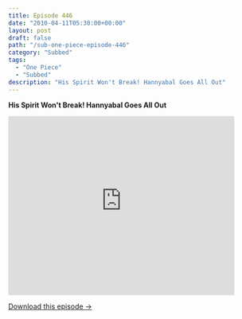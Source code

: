 ```yaml
---
title: Episode 446
date: "2010-04-11T05:30:00+00:00"
layout: post
draft: false
path: "/sub-one-piece-episode-446"
category: "Subbed"
tags:
  - "One Piece"
  - "Subbed"
description: "His Spirit Won't Break! Hannyabal Goes All Out"
---
```


**His Spirit Won't Break! Hannyabal Goes All Out**

<iframe width="640" height="360" src="https://www.rapidvideo.com/e/G6FRPER99X" frameborder="0" marginwidth=0 marginheight=0 scrolling=no allowfullscreen style="max-width:90%;"></iframe>

<a href="http://ouo.io/qs/eCodkFEQ?s=https://www.rapidvideo.com/d/G6FRPER99X" class="styled_a">Download this episode →</a>

